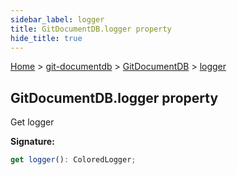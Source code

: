 ```yaml
---
sidebar_label: logger
title: GitDocumentDB.logger property
hide_title: true
---
```


[Home](./index.md) &gt; [git-documentdb](./git-documentdb.md) &gt; [GitDocumentDB](./git-documentdb.gitdocumentdb.md) &gt; [logger](./git-documentdb.gitdocumentdb.logger.md)

## GitDocumentDB.logger property

Get logger

<b>Signature:</b>

```typescript
get logger(): ColoredLogger;
```

